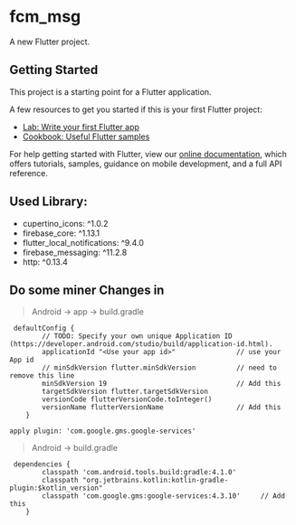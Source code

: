# fcm_msg

A new Flutter project.

## Getting Started

This project is a starting point for a Flutter application.

A few resources to get you started if this is your first Flutter project:

- [Lab: Write your first Flutter app](https://flutter.dev/docs/get-started/codelab)
- [Cookbook: Useful Flutter samples](https://flutter.dev/docs/cookbook)

For help getting started with Flutter, view our
[online documentation](https://flutter.dev/docs), which offers tutorials,
samples, guidance on mobile development, and a full API reference.


## Used Library:

- cupertino_icons: ^1.0.2
- firebase_core: ^1.13.1
- flutter_local_notifications: ^9.4.0
- firebase_messaging: ^11.2.8
- http: ^0.13.4

## Do some miner Changes in 
> Android -> app -> build.gradle

```
 defaultConfig {
        // TODO: Specify your own unique Application ID (https://developer.android.com/studio/build/application-id.html).
        applicationId "<Use your app id>"               // use your App id 
        // minSdkVersion flutter.minSdkVersion          // need to remove this line 
        minSdkVersion 19                                // Add this 
        targetSdkVersion flutter.targetSdkVersion
        versionCode flutterVersionCode.toInteger()
        versionName flutterVersionName                  // Add this 
    }
```
```
apply plugin: 'com.google.gms.google-services'
```

> Android -> build.gradle

```
 dependencies {
        classpath 'com.android.tools.build:gradle:4.1.0'
        classpath "org.jetbrains.kotlin:kotlin-gradle-plugin:$kotlin_version"
        classpath 'com.google.gms:google-services:4.3.10'     // Add this 
    }
```



  
  

